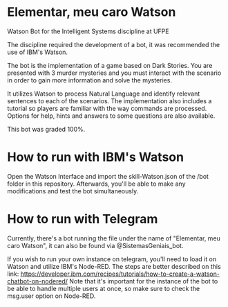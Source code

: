 # Elementar, meu caro Watson

Watson Bot for the Intelligent Systems discipline at UFPE

The discipline required the development of a bot, it was recommended the use of IBM's Watson.

The bot is the implementation of a game based on Dark Stories. You are presented with 3 murder mysteries and you must interact with the scenario in order to gain more information and solve the mysteries.

It utilizes Watson to process Natural Language and identify relevant sentences to each of the scenarios. The implementation also includes a tutorial so players are familiar with the way commands are processed. Options for help, hints and answers to some questions are also available.

This bot was graded 100%.

# How to run with IBM's Watson

Open the Watson Interface and import the skill-Watson.json of the /bot folder in this repository.
Afterwards, you'll be able to make any modifications and test the bot simultaneously.

# How to run with Telegram

Currently, there's a bot running the file under the name of "Elementar, meu caro Watson", it can also be found via @SistemasGeniais_bot.

If you wish to run your own instance on telegram, you'll need to load it on Watson and utilize IBM's Node-RED.
The steps are better described on this link: https://developer.ibm.com/recipes/tutorials/how-to-create-a-watson-chatbot-on-nodered/
Note that it's important for the instance of the bot to be able to handle multiple users at once, so make sure to check the msg.user option on Node-RED.
